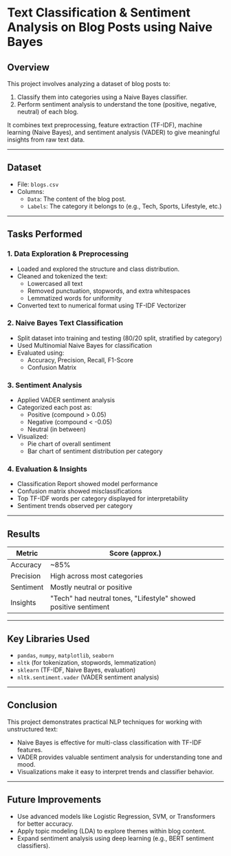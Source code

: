 # Text Classification & Sentiment Analysis on Blog Posts using Naive Bayes

## Overview

This project involves analyzing a dataset of blog posts to:
1. Classify them into categories using a Naive Bayes classifier.
2. Perform sentiment analysis to understand the tone (positive, negative, neutral) of each blog.

It combines text preprocessing, feature extraction (TF-IDF), machine learning (Naive Bayes), and sentiment analysis (VADER) to give meaningful insights from raw text data.

---

## Dataset

- File: `blogs.csv`
- Columns:
  - `Data`: The content of the blog post.
  - `Labels`: The category it belongs to (e.g., Tech, Sports, Lifestyle, etc.)

---

## Tasks Performed

### 1. Data Exploration & Preprocessing
- Loaded and explored the structure and class distribution.
- Cleaned and tokenized the text:
  - Lowercased all text
  - Removed punctuation, stopwords, and extra whitespaces
  - Lemmatized words for uniformity
- Converted text to numerical format using TF-IDF Vectorizer

### 2. Naive Bayes Text Classification
- Split dataset into training and testing (80/20 split, stratified by category)
- Used Multinomial Naive Bayes for classification
- Evaluated using:
  - Accuracy, Precision, Recall, F1-Score
  - Confusion Matrix

### 3. Sentiment Analysis
- Applied VADER sentiment analysis
- Categorized each post as:
  - Positive (compound > 0.05)
  - Negative (compound < -0.05)
  - Neutral (in between)
- Visualized:
  - Pie chart of overall sentiment
  - Bar chart of sentiment distribution per category

### 4. Evaluation & Insights
- Classification Report showed model performance
- Confusion matrix showed misclassifications
- Top TF-IDF words per category displayed for interpretability
- Sentiment trends observed per category

---

## Results

| Metric       | Score (approx.) |
|--------------|-----------------|
| Accuracy     | ~85%            |
| Precision    | High across most categories |
| Sentiment    | Mostly neutral or positive |
| Insights     | "Tech" had neutral tones, "Lifestyle" showed positive sentiment |

---

## Key Libraries Used

- `pandas`, `numpy`, `matplotlib`, `seaborn`
- `nltk` (for tokenization, stopwords, lemmatization)
- `sklearn` (TF-IDF, Naive Bayes, evaluation)
- `nltk.sentiment.vader` (VADER sentiment analysis)

---

## Conclusion

This project demonstrates practical NLP techniques for working with unstructured text:
- Naive Bayes is effective for multi-class classification with TF-IDF features.
- VADER provides valuable sentiment analysis for understanding tone and mood.
- Visualizations make it easy to interpret trends and classifier behavior.

---

## Future Improvements

- Use advanced models like Logistic Regression, SVM, or Transformers for better accuracy.
- Apply topic modeling (LDA) to explore themes within blog content.
- Expand sentiment analysis using deep learning (e.g., BERT sentiment classifiers).
